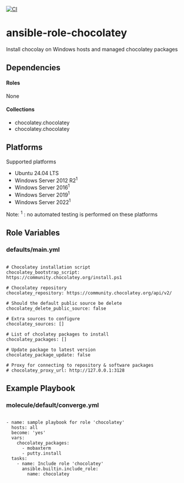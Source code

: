 [![CI](https://github.com/de-it-krachten/ansible-role-chocolatey/workflows/CI/badge.svg?event=push)](https://github.com/de-it-krachten/ansible-role-chocolatey/actions?query=workflow%3ACI)


# ansible-role-chocolatey

Install chocolay on Windows hosts and managed chocolatey packages



## Dependencies

#### Roles
None

#### Collections
- chocolatey.chocolatey
- chocolatey.chocolatey

## Platforms

Supported platforms

- Ubuntu 24.04 LTS
- Windows Server 2012 R2<sup>1</sup>
- Windows Server 2016<sup>1</sup>
- Windows Server 2019<sup>1</sup>
- Windows Server 2022<sup>1</sup>

Note:
<sup>1</sup> : no automated testing is performed on these platforms

## Role Variables
### defaults/main.yml
<pre><code>
# Chocolatey installation script
chocolatey_bootstrap_script: https://community.chocolatey.org/install.ps1

# Chocolatey repository
chocolatey_repository: https://community.chocolatey.org/api/v2/

# Should the default public source be delete
chocolatey_delete_public_source: false

# Extra sources to configure
chocolatey_sources: []

# List of chcolatey packages to install
chocolatey_packages: []

# Update package to latest version
chocolatey_package_update: false

# Proxy for connecting to repository & software packages
# chocolatey_proxy_url: http://127.0.0.1:3128
</pre></code>




## Example Playbook
### molecule/default/converge.yml
<pre><code>
- name: sample playbook for role 'chocolatey'
  hosts: all
  become: 'yes'
  vars:
    chocolatey_packages:
      - mobaxterm
      - putty.install
  tasks:
    - name: Include role 'chocolatey'
      ansible.builtin.include_role:
        name: chocolatey
</pre></code>
